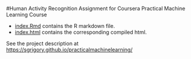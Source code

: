 #Human Activity Recognition 
Assignment for Coursera Practical Machine Learning Course
* [index.Rmd](./index.Rmd)  contains the R markdown file.
* [index.html](./index.Rmd) contains the corresponding compiled html.

See the project description at https://sgrigory.github.io/practicalmachinelearning/
